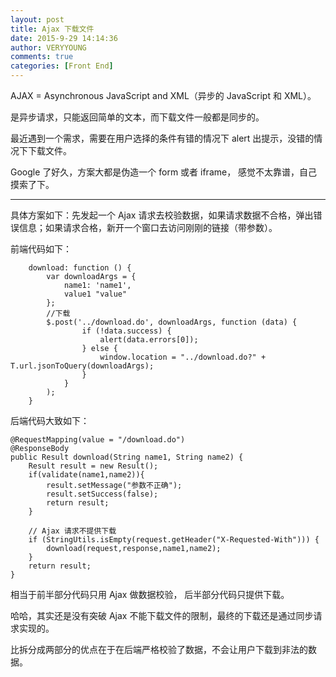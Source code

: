 ```yaml
---
layout: post
title: Ajax 下载文件
date: 2015-9-29 14:14:36
author: VERYYOUNG
comments: true
categories: [Front End]
---
```

AJAX = Asynchronous JavaScript and XML（异步的 JavaScript 和 XML）。

是异步请求，只能返回简单的文本，而下载文件一般都是同步的。

最近遇到一个需求，需要在用户选择的条件有错的情况下 alert 出提示，没错的情况下下载文件。

Google 了好久，方案大都是伪造一个 form 或者 iframe， 感觉不太靠谱，自己摸索了下。

<!-- more -->

----------

具体方案如下：先发起一个 Ajax 请求去校验数据，如果请求数据不合格，弹出错误信息；如果请求合格，新开一个窗口去访问刚刚的链接（带参数）。

前端代码如下：

        download: function () {
            var downloadArgs = {
                name1: 'name1',
                value1 "value"
            };
            //下载
            $.post('../download.do', downloadArgs, function (data) {
                    if (!data.success) {
                        alert(data.errors[0]);
                    } else {
                        window.location = "../download.do?" + T.url.jsonToQuery(downloadArgs);
                    }
                }
            );
        }
        
       
       
 后端代码大致如下：
 
    @RequestMapping(value = "/download.do")
    @ResponseBody
    public Result download(String name1, String name2) {
        Result result = new Result();
        if(validate(name1,name2)){
            result.setMessage("参数不正确");
            result.setSuccess(false);
            return result;
        }

        // Ajax 请求不提供下载
        if (StringUtils.isEmpty(request.getHeader("X-Requested-With"))) {
            download(request,response,name1,name2);
        }
        return result;
    }
    
    
相当于前半部分代码只用 Ajax 做数据校验， 后半部分代码只提供下载。

哈哈，其实还是没有突破 Ajax 不能下载文件的限制，最终的下载还是通过同步请求实现的。

比拆分成两部分的优点在于在后端严格校验了数据，不会让用户下载到非法的数据。




